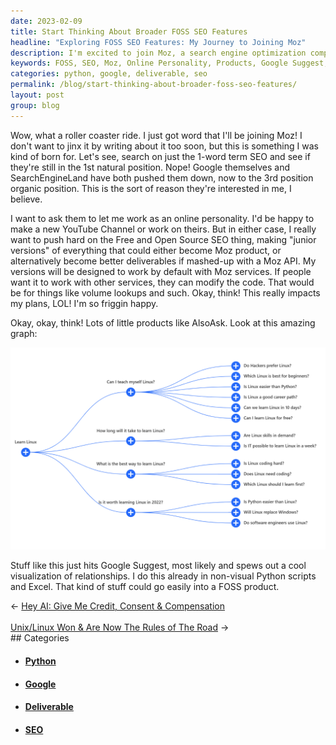 ```yaml
---
date: 2023-02-09
title: Start Thinking About Broader FOSS SEO Features
headline: "Exploring FOSS SEO Features: My Journey to Joining Moz"
description: I'm excited to join Moz, a search engine optimization company, as an online personality. I'm looking to create 'junior versions' of products that could be Moz products, or better deliverables when mashed-up with a Moz API. I'm also exploring products like AlsoAsk, which uses Google Suggest to create a visual representation of relationships. Come read my blog post to learn more about my journey and the exciting opportunities ahead!
keywords: FOSS, SEO, Moz, Online Personality, Products, Google Suggest, Visualization, Relationships, Deliverables, API, Junior Versions, AlsoAsk
categories: python, google, deliverable, seo
permalink: /blog/start-thinking-about-broader-foss-seo-features/
layout: post
group: blog
---
```



Wow, what a roller coaster ride. I just got word that I'll be joining Moz! I
don't want to jinx it by writing about it too soon, but this is something I was
kind of born for. Let's see, search on just the 1-word term SEO and see if
they're still in the 1st natural position. Nope! Google themselves and
SearchEngineLand have both pushed them down, now to the 3rd position organic
position. This is the sort of reason they're interested in me, I believe.

I want to ask them to let me work as an online personality. I'd be happy to
make a new YouTube Channel or work on theirs. But in either case, I really want
to push hard on the Free and Open Source SEO thing, making "junior versions" of
everything that could either become Moz product, or alternatively become better
deliverables if mashed-up with a Moz API. My versions will be designed to work
by default with Moz services. If people want it to work with other services,
they can modify the code. That would be for things like volume lookups and
such. Okay, think! This really impacts my plans, LOL! I'm so friggin happy.

Okay, okay, think! Lots of little products like AlsoAsk. Look at this amazing
graph:

![Learn Linux Also Ask](/assets/images/learn-linux-also-ask.png)

Stuff like this just hits Google Suggest, most likely and spews out a cool
visualization of relationships. I do this already in non-visual Python scripts
and Excel. That kind of stuff could go easily into a FOSS product.


<div class="arrow-links"><div class="post-nav-prev"><span class="arrow">&larr;&nbsp;</span><a href="/blog/hey-ai-give-me-credit-consent-compensation/">Hey AI: Give Me Credit, Consent & Compensation</a></div> &nbsp; <div class="post-nav-next"><a href="/blog/unix-linux-won-are-now-the-rules-of-the-road/">Unix/Linux Won & Are Now The Rules of The Road</a><span class="arrow">&nbsp;&rarr;</span></div></div>
## Categories

<ul>
<li><h4><a href='/python/'>Python</a></h4></li>
<li><h4><a href='/google/'>Google</a></h4></li>
<li><h4><a href='/deliverable/'>Deliverable</a></h4></li>
<li><h4><a href='/seo/'>SEO</a></h4></li></ul>